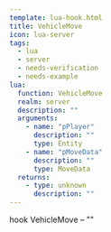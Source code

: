```yaml
---
template: lua-hook.html
title: VehicleMove
icon: lua-server
tags:
  - lua
  - server
  - needs-verification
  - needs-example
lua:
  function: VehicleMove
  realm: server
  description: ""
  arguments:
    - name: "pPlayer"
      description: ""
      type: Entity
    - name: "pMoveData"
      description: ""
      type: MoveData
  returns:
    - type: unknown
      description: ""
---
```


<div class="lua__search__keywords">
hook VehicleMove &#x2013; ""
</div>
